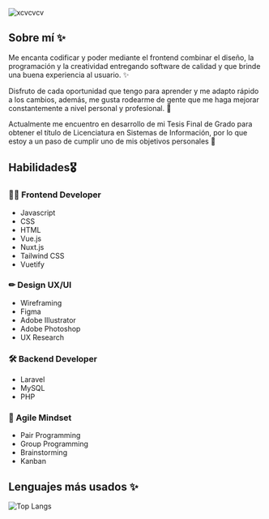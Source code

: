 ![xcvcvcv](https://user-images.githubusercontent.com/96505718/184785617-8cba83ab-7020-4061-bb88-6fed6ab03f9c.svg)


## Sobre mí ✨
Me encanta codificar y poder mediante el frontend combinar el diseño, la programación y la creatividad entregando software de calidad y que brinde una buena experiencia al usuario. ✨

Disfruto de cada oportunidad que tengo para aprender y me adapto rápido a los cambios, además, me gusta rodearme de gente que me haga mejorar constantemente a nivel personal y profesional. 📝 

Actualmente me encuentro en desarrollo de mi Tesis Final de Grado para obtener el título de Licenciatura en Sistemas de Información, por lo que estoy a un paso de cumplir uno de mis objetivos personales 👏

## Habilidades🎖

### 👩‍💻 Frontend Developer
- Javascript
- CSS 
- HTML
- Vue.js
- Nuxt.js
- Tailwind CSS
- Vuetify

### ✏ Design UX/UI
- Wireframing
- Figma
- Adobe Illustrator
- Adobe Photoshop
- UX Research

### 🛠 Backend Developer
- Laravel 
- MySQL
- PHP

### 🧩 Agile Mindset
- Pair Programming
- Group Programming
- Brainstorming
- Kanban

## Lenguajes más usados ✨
![Top Langs](https://github-readme-stats.vercel.app/api/top-langs/?username=arypru&hide=javascript,css,scss,html&theme=tokyonight)

